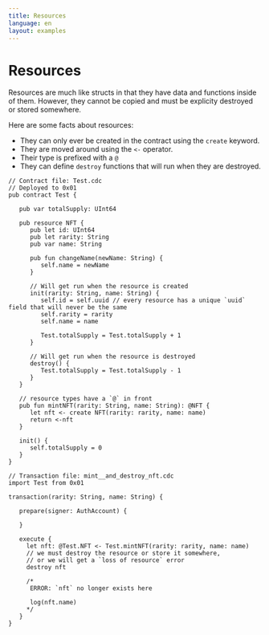 ```yaml
---
title: Resources
language: en
layout: examples
---
```


# Resources

Resources are much like structs in that they have data and functions inside of them. However, they cannot be copied and must be explicity destroyed or stored somewhere.

Here are some facts about resources:
- They can only ever be created in the contract using the `create` keyword.
- They are moved around using the `<-` operator.
- Their type is prefixed with a `@`
- They can define `destroy` functions that will run when they are destroyed.

```cadence
// Contract file: Test.cdc
// Deployed to 0x01
pub contract Test {

   pub var totalSupply: UInt64

   pub resource NFT {
      pub let id: UInt64
      pub let rarity: String
      pub var name: String

      pub fun changeName(newName: String) {
         self.name = newName
      }
      
      // Will get run when the resource is created
      init(rarity: String, name: String) {
         self.id = self.uuid // every resource has a unique `uuid` field that will never be the same
         self.rarity = rarity
         self.name = name

         Test.totalSupply = Test.totalSupply + 1
      }

      // Will get run when the resource is destroyed
      destroy() {
         Test.totalSupply = Test.totalSupply - 1
      }
   }

   // resource types have a `@` in front
   pub fun mintNFT(rarity: String, name: String): @NFT {
      let nft <- create NFT(rarity: rarity, name: name)
      return <-nft
   }

   init() {
      self.totalSupply = 0
   }
}
```

```cadence
// Transaction file: mint__and_destroy_nft.cdc
import Test from 0x01

transaction(rarity: String, name: String) {

   prepare(signer: AuthAccount) {
      
   }

   execute {
     let nft: @Test.NFT <- Test.mintNFT(rarity: rarity, name: name)
     // we must destroy the resource or store it somewhere, 
     // or we will get a `loss of resource` error
     destroy nft

     /*
      ERROR: `nft` no longer exists here
     
      log(nft.name)
     */
   }
}
```